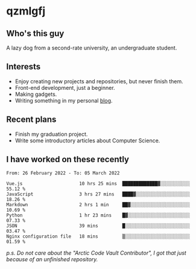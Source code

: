 # qzmlgfj

## Who's this guy

A lazy dog from a second-rate university, an undergraduate student.

## Interests

* Enjoy creating new projects and repositories, but never finish them.
* Front-end development, just a beginner.
* Making gadgets.
* Writing something in my personal [blog](https://blog.qzmlgfj.ml/).

## Recent plans

* Finish my graduation project.
* Write some introductory articles about Computer Science.

<!--
* Try to develop a website for [Anime4KCPP](https://github.com/TianZerL/Anime4KCPP).
* Develop a Markdown renderer which user can customize its css, of course it is GUI-based.~~(If I could finish  it before getting bored)~~
* Work with my [teammates](https://github.com/SWJTU-Lazy-Dogs).
* Find something interests me, as a hobby after finishing my ~~boring~~ homework.
-->

## I have worked on these recently

<!--START_SECTION:waka-->

```text
From: 26 February 2022 - To: 05 March 2022

Vue.js                     10 hrs 25 mins  █████████████▓░░░░░░░░░░░   55.12 %
JavaScript                 3 hrs 27 mins   ████▓░░░░░░░░░░░░░░░░░░░░   18.26 %
Markdown                   2 hrs 1 min     ██▓░░░░░░░░░░░░░░░░░░░░░░   10.69 %
Python                     1 hr 23 mins    █▓░░░░░░░░░░░░░░░░░░░░░░░   07.33 %
JSON                       39 mins         █░░░░░░░░░░░░░░░░░░░░░░░░   03.47 %
Nginx configuration file   18 mins         ▒░░░░░░░░░░░░░░░░░░░░░░░░   01.59 %
```

<!--END_SECTION:waka-->

*p.s.  Do not care about the "Arctic Code Vault Contributor", I got that just because of an unfinished repository.*

<!--
**qzmlgfj/qzmlgfj** is a ✨ _special_ ✨ repository because its `README.md` (this file) appears on your GitHub profile.

Here are some ideas to get you started:

- 🔭 I’m currently working on ...
- 🌱 I’m currently learning ...
- 👯 I’m looking to collaborate on ...
- 🤔 I’m looking for help with ...
- 💬 Ask me about ...
- 📫 How to reach me: ...
- 😄 Pronouns: ...
- ⚡ Fun fact: ...
-->
